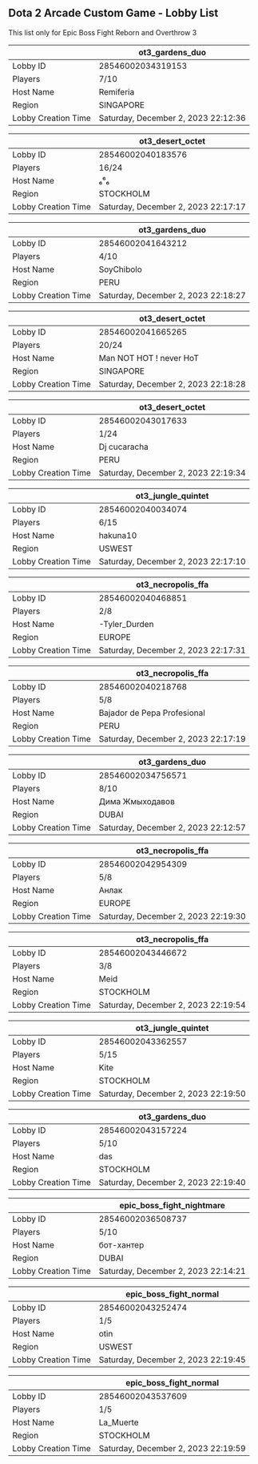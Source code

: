 ## Dota 2 Arcade Custom Game - Lobby List

This list only for Epic Boss Fight Reborn and Overthrow 3

|  | ot3_gardens_duo |
| ------ | ------ |
| Lobby ID | 28546002034319153 |
| Players | 7/10 |
| Host Name | Remiferia |
| Region | SINGAPORE |
| Lobby Creation Time | Saturday, December 2, 2023 22:12:36 |


|  | ot3_desert_octet |
| ------ | ------ |
| Lobby ID | 28546002040183576 |
| Players | 16/24 |
| Host Name | ₆⁶₆ |
| Region | STOCKHOLM |
| Lobby Creation Time | Saturday, December 2, 2023 22:17:17 |


|  | ot3_gardens_duo |
| ------ | ------ |
| Lobby ID | 28546002041643212 |
| Players | 4/10 |
| Host Name | SoyChibolo |
| Region | PERU |
| Lobby Creation Time | Saturday, December 2, 2023 22:18:27 |


|  | ot3_desert_octet |
| ------ | ------ |
| Lobby ID | 28546002041665265 |
| Players | 20/24 |
| Host Name | Man NOT HOT ! never HoT |
| Region | SINGAPORE |
| Lobby Creation Time | Saturday, December 2, 2023 22:18:28 |


|  | ot3_desert_octet |
| ------ | ------ |
| Lobby ID | 28546002043017633 |
| Players | 1/24 |
| Host Name | Dj cucaracha |
| Region | PERU |
| Lobby Creation Time | Saturday, December 2, 2023 22:19:34 |


|  | ot3_jungle_quintet |
| ------ | ------ |
| Lobby ID | 28546002040034074 |
| Players | 6/15 |
| Host Name | hakuna10 |
| Region | USWEST |
| Lobby Creation Time | Saturday, December 2, 2023 22:17:10 |


|  | ot3_necropolis_ffa |
| ------ | ------ |
| Lobby ID | 28546002040468851 |
| Players | 2/8 |
| Host Name | -Tyler_Durden |
| Region | EUROPE |
| Lobby Creation Time | Saturday, December 2, 2023 22:17:31 |


|  | ot3_necropolis_ffa |
| ------ | ------ |
| Lobby ID | 28546002040218768 |
| Players | 5/8 |
| Host Name | Bajador de Pepa Profesional |
| Region | PERU |
| Lobby Creation Time | Saturday, December 2, 2023 22:17:19 |


|  | ot3_gardens_duo |
| ------ | ------ |
| Lobby ID | 28546002034756571 |
| Players | 8/10 |
| Host Name | Дима Жмыходавов |
| Region | DUBAI |
| Lobby Creation Time | Saturday, December 2, 2023 22:12:57 |


|  | ot3_necropolis_ffa |
| ------ | ------ |
| Lobby ID | 28546002042954309 |
| Players | 5/8 |
| Host Name | Анлак |
| Region | EUROPE |
| Lobby Creation Time | Saturday, December 2, 2023 22:19:30 |


|  | ot3_necropolis_ffa |
| ------ | ------ |
| Lobby ID | 28546002043446672 |
| Players | 3/8 |
| Host Name | Meid |
| Region | STOCKHOLM |
| Lobby Creation Time | Saturday, December 2, 2023 22:19:54 |


|  | ot3_jungle_quintet |
| ------ | ------ |
| Lobby ID | 28546002043362557 |
| Players | 5/15 |
| Host Name | Kite |
| Region | STOCKHOLM |
| Lobby Creation Time | Saturday, December 2, 2023 22:19:50 |


|  | ot3_gardens_duo |
| ------ | ------ |
| Lobby ID | 28546002043157224 |
| Players | 5/10 |
| Host Name | das |
| Region | STOCKHOLM |
| Lobby Creation Time | Saturday, December 2, 2023 22:19:40 |


|  | epic_boss_fight_nightmare |
| ------ | ------ |
| Lobby ID | 28546002036508737 |
| Players | 5/10 |
| Host Name | бот-хантер |
| Region | DUBAI |
| Lobby Creation Time | Saturday, December 2, 2023 22:14:21 |


|  | epic_boss_fight_normal |
| ------ | ------ |
| Lobby ID | 28546002043252474 |
| Players | 1/5 |
| Host Name | otin |
| Region | USWEST |
| Lobby Creation Time | Saturday, December 2, 2023 22:19:45 |


|  | epic_boss_fight_normal |
| ------ | ------ |
| Lobby ID | 28546002043537609 |
| Players | 1/5 |
| Host Name | La_Muerte |
| Region | STOCKHOLM |
| Lobby Creation Time | Saturday, December 2, 2023 22:19:59 |


